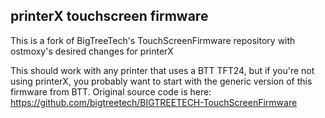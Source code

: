 ## printerX touchscreen firmware

This is a fork of BigTreeTech's TouchScreenFirmware repository with ostmoxy's desired changes for printerX

This should work with any printer that uses a BTT TFT24, but if you're not using printerX, you probably want to start with the generic version of this firmware from BTT. Original source code is here:
https://github.com/bigtreetech/BIGTREETECH-TouchScreenFirmware
